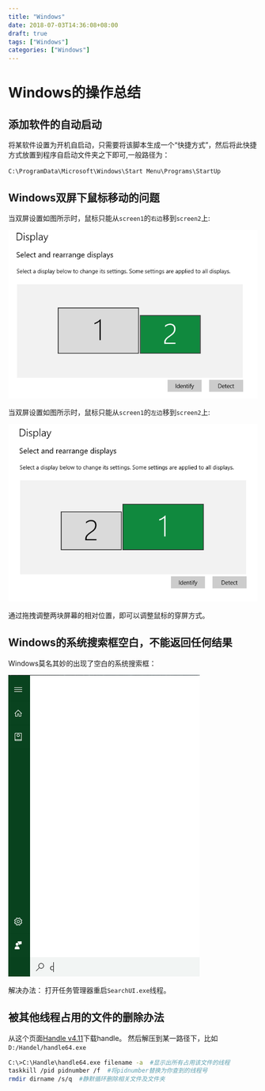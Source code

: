 ```yaml
---
title: "Windows"
date: 2018-07-03T14:36:08+08:00
draft: true
tags: ["Windows"]
categories: ["Windows"]
---
```


# Windows的操作总结

## 添加软件的自动启动

将某软件设置为开机自启动，只需要将该脚本生成一个“快捷方式”，然后将此快捷方式放置到程序自启动文件夹之下即可,一般路径为：

`C:\ProgramData\Microsoft\Windows\Start Menu\Programs\StartUp`

## Windows双屏下鼠标移动的问题

当双屏设置如图所示时，鼠标只能从`screen1`的`右边`移到`screen2`上:

![multi_display_left1_right2](/media/pic/windows/multi_displays_1_2.png)

当双屏设置如图所示时，鼠标只能从`screen1`的`左边`移到`screen2`上:

![multi_display_left2_right1](/media/pic/windows/multi_displays_2_1.png)

通过拖拽调整两块屏幕的相对位置，即可以调整鼠标的穿屏方式。

## Windows的系统搜索框空白，不能返回任何结果

Windows莫名其妙的出现了空白的系统搜索框：

![Blank Search Bar](/media/pic/windows/blank_search_bar.png)

解决办法：
打开任务管理器重启`SearchUI.exe`线程。

## 被其他线程占用的文件的删除办法

从这个页面[Handle v4.11](https://docs.microsoft.com/zh-cn/sysinternals/downloads/handle)下载handle。
然后解压到某一路径下，比如`D:/Handel/handle64.exe`

```sh
C:\>C:\Handle\handle64.exe filename -a  #显示出所有占用该文件的线程
taskkill /pid pidnumber /f  #将pidnumber替换为你查到的线程号
rmdir dirname /s/q  #静默循环删除相关文件及文件夹
```